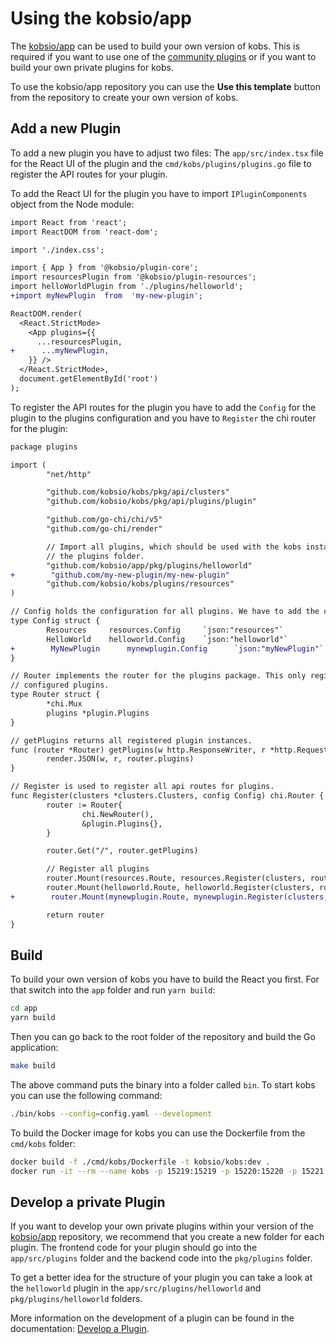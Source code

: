 # Using the kobsio/app

The [kobsio/app](https://github.com/kobsio/app) can be used to build your own version of kobs. This is required if you want to use one of the [community plugins](../plugins/getting-started.md#community-plugins) or if you want to build your own private plugins for kobs.

To use the kobsio/app repository you can use the **Use this template** button from the repository to create your own version of kobs.

## Add a new Plugin

To add a new plugin you have to adjust two files: The `app/src/index.tsx` file for the React UI of the plugin and the `cmd/kobs/plugins/plugins.go` file to register the API routes for your plugin.

To add the React UI for the plugin you have to import `IPluginComponents` object from the Node module:

```diff
import React from 'react';
import ReactDOM from 'react-dom';

import './index.css';

import { App } from '@kobsio/plugin-core';
import resourcesPlugin from '@kobsio/plugin-resources';
import helloWorldPlugin from './plugins/helloworld';
+import myNewPlugin  from  'my-new-plugin';

ReactDOM.render(
  <React.StrictMode>
    <App plugins={{
      ...resourcesPlugin,
+      ...myNewPlugin,
    }} />
  </React.StrictMode>,
  document.getElementById('root')
);
```

To register the API routes for the plugin you have to add the `Config` for the plugin to the plugins configuration and you have to `Register` the chi router for the plugin:

```diff
package plugins

import (
        "net/http"

        "github.com/kobsio/kobs/pkg/api/clusters"
        "github.com/kobsio/kobs/pkg/api/plugins/plugin"

        "github.com/go-chi/chi/v5"
        "github.com/go-chi/render"

        // Import all plugins, which should be used with the kobs instance. By default this are all first party plugins from
        // the plugins folder.
        "github.com/kobsio/app/pkg/plugins/helloworld"
+        "github.com/my-new-plugin/my-new-plugin"
        "github.com/kobsio/kobs/plugins/resources"
)

// Config holds the configuration for all plugins. We have to add the configuration for all the imported plugins.
type Config struct {
        Resources     resources.Config     `json:"resources"`
        HelloWorld    helloworld.Config    `json:"helloworld"`
+        MyNewPlugin      mynewplugin.Config      `json:"myNewPlugin"`
}

// Router implements the router for the plugins package. This only registeres one route which is used to return all the
// configured plugins.
type Router struct {
        *chi.Mux
        plugins *plugin.Plugins
}

// getPlugins returns all registered plugin instances.
func (router *Router) getPlugins(w http.ResponseWriter, r *http.Request) {
        render.JSON(w, r, router.plugins)
}

// Register is used to register all api routes for plugins.
func Register(clusters *clusters.Clusters, config Config) chi.Router {
        router := Router{
                chi.NewRouter(),
                &plugin.Plugins{},
        }

        router.Get("/", router.getPlugins)

        // Register all plugins
        router.Mount(resources.Route, resources.Register(clusters, router.plugins, config.Resources))
        router.Mount(helloworld.Route, helloworld.Register(clusters, router.plugins, config.HelloWorld))
+        router.Mount(mynewplugin.Route, mynewplugin.Register(clusters, router.plugins, config.MyNewPlugin))

        return router
}
```

## Build

To build your own version of kobs you have to build the React you first. For that switch into the `app` folder and run `yarn build`:

```sh
cd app
yarn build
```

Then you can go back to the root folder of the repository and build the Go application:

```sh
make build
```

The above command puts the binary into a folder called `bin`. To start kobs you can use the following command:

```sh
./bin/kobs --config=config.yaml --development
```

To build the Docker image for kobs you can use the Dockerfile from the `cmd/kobs` folder:

```sh
docker build -f ./cmd/kobs/Dockerfile -t kobsio/kobs:dev .
docker run -it --rm --name kobs -p 15219:15219 -p 15220:15220 -p 15221:15221 -v $(pwd)/config.yaml:/kobs/config.yaml -v $HOME/.kube/config:/.kube/config kobsio/kobs:dev --development
```

## Develop a private Plugin

If you want to develop your own private plugins within your version of the [kobsio/app](https://github.com/kobsio/app) repository, we recommend that you create a new folder for each plugin. The frontend code for your plugin should go into the `app/src/plugins` folder and the backend code into the `pkg/plugins` folder.

To get a better idea for the structure of your plugin you can take a look at the `helloworld` plugin in the `app/src/plugins/helloworld` and `pkg/plugins/helloworld` folders.

More information on the development of a plugin can be found in the documentation: [Develop a Plugin](./develop-a-plugin.md).
